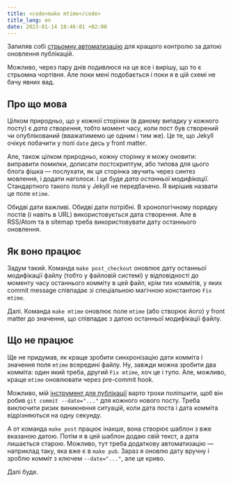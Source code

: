 ```yaml
---
title: <code>make mtime</code>
title_lang: en
date: 2023-01-14 18:46:01 +02:00
---
```


Запиляв собі [стрьомну автоматизацію][1] для кращого контролю за датою оновлення публікацій.

Можливо, через пару днів подивлюся на це все і вирішу, що то є стрьомна чортівня. Але поки мені подобається і поки я в цій схемі не бачу явних вад.


Про що мова
-----------

Цілком природньо, що у кожної сторінки (в даному випадку у кожного посту) є _дата створення_, тобто момент часу, коли пост був створений чи опублікований (вважатимемо це одним і тим же). Це те, що Jekyll очікує побачити у полі `date` десь у <span lang="en">front matter</span>.

Але, також цілком природньо, кожну сторінку я можу оновити: виправити помилки, дописати постскриптум, або типова для цього блоґа фішка — послухати, як ця сторінка звучить через синтез мовлення, і додати наголоси. І це буде _дата останньої модифікації_. Стандартного такого поля у Jekyll не передбачено. Я вирішив назвати це поле `mtime`.

Обидві дати важливі. Обидві дати потрібні. В хронологічному порядку постів (і навіть в URL) використовується дата створення. Але в RSS/Atom та в sitemap треба використовувати дату останнього оновлення.


Як воно працює
--------------

Задум такий. Команда `make post_checkout` оновлює дату останньої модифікації файлу (тобто у файловій системі) у відповідності до моменту часу останнього комміту в цей файл, крім тих коммітів, у яких <span lang="en">commit message</span> співпадає зі спеціальною магічною константою `Fix mtime`.

Далі. Команда `make mtime` оновлює поле `mtime` (або створює його) у <span lang="en">front matter</span> до значення, що співпадає з датою останньої модифікації файлу.


Що не працює
------------

Ще не придумав, як краще зробити синхронізацію дати комміта і значення поля `mtime` всередині файлу. Ну, завжди можна зробити два комміта: один який треба, другий `Fix mtime`, хоч це і тупо. Але, можливо, краще `mtime` оновлювати через <span lang="en">pre-commit hook</span>.

Можливо, мій [інструмент для публікації][2] варто трохи поліпшити, щоб він робив `git commit --date="..."` для кожного нового посту. Треба виключити ризик виникнення ситуацій, коли дата поста і дата комміта відрізняються на одну секунду.

А от команда `make post` працює інакше, вона створює шаблон з вже вказаною датою. Потім я в цей шаблон додаю свій текст, а дата лишається старою. Можливо, тут треба додаткову автоматизацію — наприклад таку, яка вже є в `make pub`. Зараз я оновлю дату вручну і зроблю комміт з ключем `--date="..."`, але це криво.

Далі буде.

[1]: https://github.com/dk487/test.de.co.ua/commit/ca003359329930362fe21ba54fa9143a150bc58b
[2]: /2022/07/12/instrument-dlia-postynhu.html
